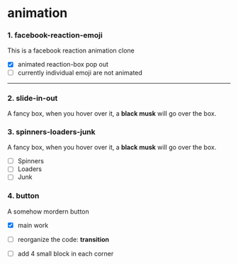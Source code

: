 # animation

### 1. facebook-reaction-emoji
This is a facebook reaction animation clone 
- [X] animated reaction-box pop out
- [ ] currently individual emoji are not animated
---
### 2. slide-in-out
A fancy box, when you hover over it, a **black musk** will go over the box.

### 3. spinners-loaders-junk
A fancy box, when you hover over it, a **black musk** will go over the box.
- [ ] Spinners
- [ ] Loaders
- [ ] Junk

### 4. button
A somehow mordern button
- [X] main work
- [ ] reorganize the code: **transition**
- [ ] add 4 small block in each corner


